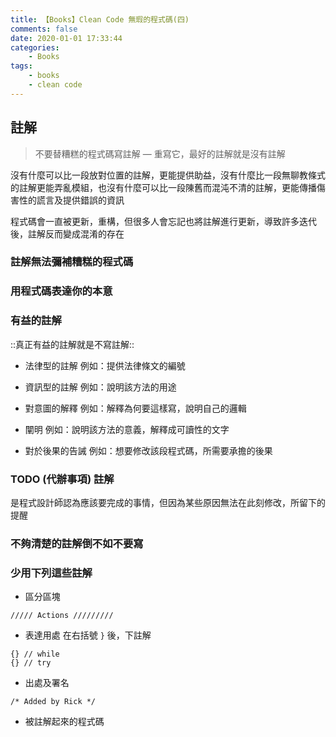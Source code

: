 ```yaml
---
title: 【Books】Clean Code 無瑕的程式碼(四)
comments: false
date: 2020-01-01 17:33:44
categories:
    - Books
tags:
    - books
    - clean code
---
```


## 註解
> 不要替糟糕的程式碼寫註解 — 重寫它，最好的註解就是沒有註解

沒有什麼可以比一段放對位置的註解，更能提供助益，沒有什麼比一段無聊教條式的註解更能弄亂模組，也沒有什麼可以比一段陳舊而混沌不清的註解，更能傳播傷害性的謊言及提供錯誤的資訊

程式碼會一直被更新，重構，但很多人會忘記也將註解進行更新，導致許多迭代後，註解反而變成混淆的存在

### 註解無法彌補糟糕的程式碼

### 用程式碼表達你的本意

### 有益的註解

::真正有益的註解就是不寫註解::

- 法律型的註解
例如：提供法律條文的編號

- 資訊型的註解
例如：說明該方法的用途

- 對意圖的解釋
例如：解釋為何要這樣寫，說明自己的邏輯

- 闡明
例如：說明該方法的意義，解釋成可讀性的文字

- 對於後果的告誡
例如：想要修改該段程式碼，所需要承擔的後果

### TODO (代辦事項) 註解

是程式設計師認為應該要完成的事情，但因為某些原因無法在此刻修改，所留下的提醒

### 不夠清楚的註解倒不如不要寫

### 少用下列這些註解

- 區分區塊

```
///// Actions /////////
```

- 表達用處
在右括號 `}` 後，下註解
```
{} // while
{} // try
```

- 出處及署名

```
/* Added by Rick */
```

- 被註解起來的程式碼